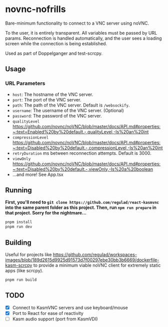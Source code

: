 # novnc-nofrills

Bare-minimum functionality to connect to a VNC server using noVNC.

To the user, it is entirely transparent. All variables must be passed by URL params. Reconnection is handled automatically, and the user sees a loading screen while the connection is being established.

Used as part of Doppelganger and test-scrcpy.

## Usage

### URL Parameters

- `host`: The hostname of the VNC server.
- `port`: The port of the VNC server.
- `path`: The path of the VNC server. Default is `/websockify`.
- `username`: The username of the VNC server. (Optional)
- `password`: The password of the VNC server.
- `qualityLevel` https://github.com/novnc/noVNC/blob/master/docs/API.md#properties:~:text=Enabled%20by%20default.-,qualityLevel,-Is%20an%20int
- `compressionLevel` https://github.com/novnc/noVNC/blob/master/docs/API.md#properties:~:text=Disabled%20by%20default.-,compressionLevel,-Is%20an%20int
- `retryDuration` ms between reconnection attempts. Default is 3000.
- `viewOnly` https://github.com/novnc/noVNC/blob/master/docs/API.md#properties:~:text=Disabled%20by%20default.-,viewOnly,-Is%20a%20boolean
- ...and more! See App.tsx

## Running

**First, you'll need to `git clone https://github.com/regulad/react-kasmvnc` into the same parent folder as this project. Then, run `npm run prepare` in that project. Sorry for the nightmare...**

```bash
pnpm install
pnpm run dev
```

## Building

Useful for projects like https://github.com/regulad/workspaces-images/blob/189d2615d9925d91573d7f00297ebe30bb3b6669/dockerfile-kasm-scrcpy to provide a minimum viable noVNC client for extremely static apps (like scrcpy).

```bash
pnpm run build
```


## TODO

- [x] Connect to KasmVNC servers and use keyboard/mouse
- [x] Port to React for ease of reactivity
- [ ] Kasm audio support (port from KasmVDI)

